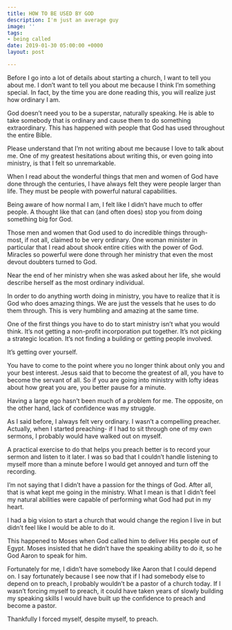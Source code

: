 ```yaml
---
title: HOW TO BE USED BY GOD
description: I'm just an average guy
image: ''
tags:
- being called
date: 2019-01-30 05:00:00 +0000
layout: post

---
```

Before I go into a lot of details about starting a church, I want to tell you about me. I don’t want to tell you about me because I think I’m something special. In fact, by the time you are done reading this, you will realize just how ordinary I am.

God doesn’t need you to be a superstar, naturally speaking. He is able to take somebody that is ordinary and cause them to do something extraordinary. This has happened with people that God has used throughout the entire Bible.

Please understand that I’m not writing about me because I love to talk about me. One of my greatest hesitations about writing this, or even going into ministry, is that I felt so unremarkable.

When I read about the wonderful things that men and women of God have done through the centuries, I have always felt they were people larger than life. They must be people with powerful natural capabilities.

Being aware of how normal I am, I felt like I didn’t have much to offer people. A thought like that can (and often does) stop you from doing something big for God.

Those men and women that God used to do incredible things through- most, if not all, claimed to be very ordinary. One woman minister in particular that I read about shook entire cities with the power of God. Miracles so powerful were done through her ministry that even the most devout doubters turned to God.

Near the end of her ministry when she was asked about her life, she would describe herself as the most ordinary individual.

In order to do anything worth doing in ministry, you have to realize that it is God who does amazing things. We are just the vessels that he uses to do them through. This is very humbling and amazing at the same time.

One of the first things you have to do to start ministry isn’t what you would think. It’s not getting a non-profit incorporation put together. It’s not picking a strategic location. It’s not finding a building or getting people involved.

It’s getting over yourself.

You have to come to the point where you no longer think about only you and your best interest. Jesus said that to become the greatest of all, you have to become the servant of all. So if you are going into ministry with lofty ideas about how great you are, you better pause for a minute.

Having a large ego hasn’t been much of a problem for me. The opposite, on the other hand, lack of confidence was my struggle.

As I said before, I always felt very ordinary. I wasn’t a compelling preacher. Actually, when I started preaching- if I had to sit through one of my own sermons, I probably would have walked out on myself.

A practical exercise to do that helps you preach better is to record your sermon and listen to it later. I was so bad that I couldn’t handle listening to myself more than a minute before I would get annoyed and turn off the recording.

I’m not saying that I didn’t have a passion for the things of God. After all, that is what kept me going in the ministry. What I mean is that I didn’t feel my natural abilities were capable of performing what God had put in my heart.

I had a big vision to start a church that would change the region I live in but didn’t feel like I would be able to do it.

This happened to Moses when God called him to deliver His people out of Egypt. Moses insisted that he didn’t have the speaking ability to do it, so he God Aaron to speak for him.

Fortunately for me, I didn’t have somebody like Aaron that I could depend on. I say fortunately because I see now that if I had somebody else to depend on to preach, I probably wouldn’t be a pastor of a church today. If I wasn’t forcing myself to preach, it could have taken years of slowly building my speaking skills I would have built up the confidence to preach and become a pastor.

Thankfully I forced myself, despite myself, to preach.